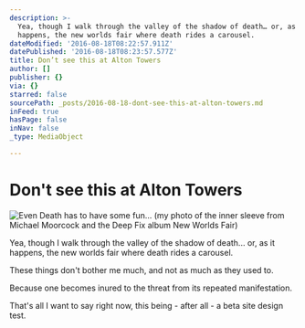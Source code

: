 ```yaml
---
description: >-
  Yea, though I walk through the valley of the shadow of death… or, as it
  happens, the new worlds fair where death rides a carousel.
dateModified: '2016-08-18T08:22:57.911Z'
datePublished: '2016-08-18T08:23:57.577Z'
title: Don’t see this at Alton Towers
author: []
publisher: {}
via: {}
starred: false
sourcePath: _posts/2016-08-18-dont-see-this-at-alton-towers.md
inFeed: true
hasPage: false
inNav: false
_type: MediaObject

---
```

# Don't see this at Alton Towers
![Even Death has to have some fun... (my photo of the inner sleeve from Michael Moorcock and the Deep Fix album New Worlds Fair)](https://the-grid-user-content.s3-us-west-2.amazonaws.com/0d32e70f-d36a-4d8c-9638-ab715e10ac04.jpg)

Yea, though I walk through the valley of the shadow of death... or, as it happens, the new worlds fair where death rides a carousel.

These things don't bother me much, and not as much as they used to.

Because one becomes inured to the threat from its repeated manifestation.

That's all I want to say right now, this being - after all - a beta site design test.